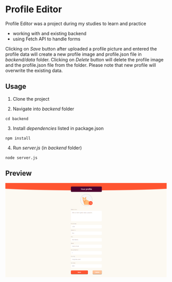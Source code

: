 # Profile Editor

Profile Editor was a project during my studies to learn and practice
- working with and existing backend
- using Fetch API to handle forms

Clicking on *Save* button after uploaded a profile picture and entered the profile data will create a new profile image and profile.json file in *backend/data* folder.
Clicking on *Delete* button will delete the profile image and the profile.json file from the folder.
Please note that new profile will overwrite the existing data.

## Usage

1. Clone the project

2. Navigate into *backend* folder
```
cd backend
```

3. Install *dependencies* listed in package.json
```
npm install
```

4. Run *server.js* (in *backend* folder)
```
node server.js
```

## Preview
![Screenshot](screenshot.png)